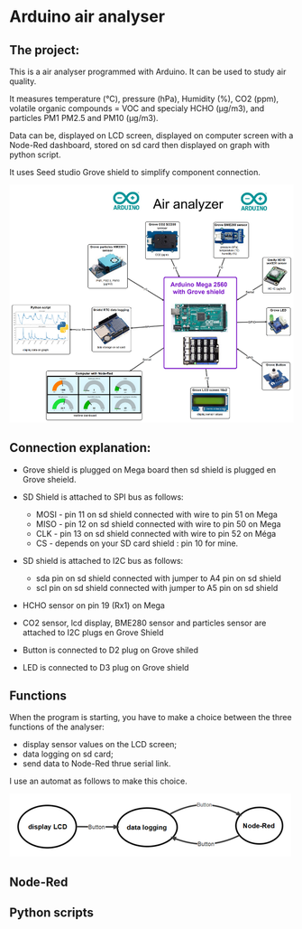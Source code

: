 # Arduino  air analyser


## The project:
This is a air analyser programmed with Arduino. It can be used to study air quality.

It measures temperature (°C), pressure (hPa), Humidity (%), CO2 (ppm), volatile organic compounds = VOC and specialy HCHO (µg/m3), and particles PM1 PM2.5 and PM10 (µg/m3).

Data can be,  displayed on LCD screen, displayed on computer screen with a Node-Red dashboard, stored on sd card then displayed on graph with python script.

It uses Seed studio Grove shield to simplify component connection.

![](carte-english.png)

## Connection explanation:
* Grove shield is plugged on Mega board then sd shield is plugged en Grove sheield.

* SD Shield is attached to SPI bus as follows:
    * MOSI - pin 11 on sd shield connected with wire to  pin 51 on  Mega
    * MISO - pin 12 on sd shield connected with wire to  pin 50 on Mega
    * CLK - pin 13 on sd shield connected with wire to  pin 52 on Méga
    * CS  - depends on your SD card shield : pin 10 for mine.
    
* SD shield is attached to I2C bus as follows:
    * sda pin on sd shield connected with jumper to  A4 pin on sd shield
    * scl pin on sd shield connected with jumper to  A5 pin on sd shield
      
* HCHO  sensor on pin 19 (Rx1) on Mega 

* CO2 sensor, lcd display, BME280 sensor and particles sensor are attached to I2C plugs en Grove Shield

* Button is connected to D2 plug on Grove shiled

* LED is connected to D3 plug on Grove shield

## Functions
When the program is starting, you have to make a choice between the three functions of the analyser:
* display sensor values on the LCD screen;
* data logging on sd card;
* send data to Node-Red thrue serial link.

I use an automat as follows to make this choice.

![](automat.png)
## Node-Red

## Python scripts
 

